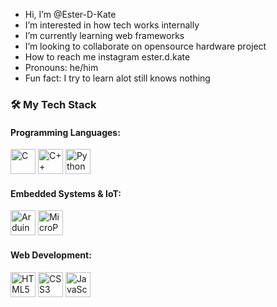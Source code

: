 - Hi, I’m @Ester-D-Kate
- I’m interested in how tech works internally
- I’m currently learning web frameworks
- I’m looking to collaborate on opensource hardware project
- How to reach me instagram ester.d.kate
- Pronouns: he/him
- Fun fact: I try to learn alot still knows nothing

### 🛠️ My Tech Stack

#### Programming Languages:
<img src="https://cdn.jsdelivr.net/gh/devicons/devicon/icons/c/c-original.svg" alt="C" width="40" height="40"/> 
<img src="https://cdn.jsdelivr.net/gh/devicons/devicon/icons/cplusplus/cplusplus-original.svg" alt="C++" width="40" height="40"/>
<img src="https://cdn.jsdelivr.net/gh/devicons/devicon/icons/python/python-original.svg" alt="Python" width="40" height="40"/>

#### Embedded Systems & IoT:
<img src="https://cdn.jsdelivr.net/gh/devicons/devicon/icons/arduino/arduino-original-wordmark.svg" alt="Arduino" width="40" height="40"/>
<img src="https://raw.githubusercontent.com/micropython/micropython/master/logo/vector-logo.svg" alt="MicroPython Logo" width="40" height="40"/>

#### Web Development:
<img src="https://cdn.jsdelivr.net/gh/devicons/devicon/icons/html5/html5-original.svg" alt="HTML5" width="40" height="40"/> 
<img src="https://cdn.jsdelivr.net/gh/devicons/devicon/icons/css3/css3-original.svg" alt="CSS3" width="40" height="40"/>
<img src="https://cdn.jsdelivr.net/gh/devicons/devicon/icons/javascript/javascript-original.svg" alt="JavaScript" width="40" height="40"/>
